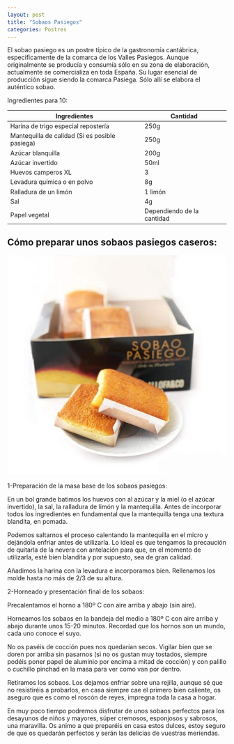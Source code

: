```yaml
---
layout: post
title: "Sobaos Pasiegos"
categories: Postres
---
```


El sobao pasiego es un postre típico de la gastronomía cantábrica, especificamente de la comarca de los Valles Pasiegos. Aunque originalmente se producía y consumía sólo en su zona de elaboración, actualmente se comercializa en toda España. Su lugar esencial de producción sigue siendo la comarca Pasiega. Sólo allí se elabora el auténtico sobao.

Ingredientes para 10:

|Ingredientes          | Cantidad              |
|--------------------- | --------------------- |
|Harina de trigo especial repostería |         250g |
|Mantequilla de calidad (Si es posible pasiega) |   250g |
|Azúcar blanquilla     |          200g         |
|Azúcar invertido      |          50ml         |
|Huevos camperos XL    |           3           |
|Levadura química o en polvo |     8g          |
|Ralladura de un limón |         1 limón       |
|Sal                   |           4g          |
|Papel vegetal         |Dependiendo de la cantidad|

## Cómo preparar unos sobaos pasiegos caseros:

![Sobas pasiegos](/sobaos-pasiegos.jpg)

1-Preparación de la masa base de los sobaos pasiegos:

En un bol grande batimos los huevos con al azúcar y la miel (o el azúcar invertido), la sal, la ralladura de limón y la mantequilla. Antes de incorporar todos los ingredientes en fundamental que la mantequilla tenga una textura blandita, en pomada.

Podemos saltarnos el proceso calentando la mantequilla en el micro y dejándola enfriar antes de utilizarla. Lo ideal es que tengamos la precaución de quitarla de la nevera con antelación para que, en el momento de utilizarla, esté bien blandita y por supuesto, sea de gran calidad.

Añadimos la harina con la levadura e incorporamos bien. Rellenamos los molde hasta no más de 2/3 de su altura.

2-Horneado y presentación final de los sobaos:
 
Precalentamos el horno a 180º C con aire arriba y abajo (sin aire).

Horneamos los sobaos en la bandeja del medio a 180º C con aire arriba y abajo durante unos 15-20 minutos. Recordad que los hornos son un mundo, cada uno conoce el suyo.

No os paséis de cocción pues nos quedarían secos. Vigilar bien que se doren por arriba sin pasarnos (si no os gustan muy tostados, siempre podéis poner papel de aluminio por encima a mitad de cocción) y con palillo o cuchillo pinchad en la masa para ver como van por dentro.

Retiramos los sobaos. Los dejamos enfriar sobre una rejilla, aunque sé que no resistiréis a probarlos, en casa siempre cae el primero bien caliente, os aseguro que es como el roscón de reyes, impregna toda la casa a hogar.  

En muy poco tiempo podremos disfrutar de unos sobaos perfectos para los desayunos de niños y mayores, súper cremosos, esponjosos y sabrosos, una maravilla. Os animo a que preparéis en casa estos dulces, estoy seguro de que os quedarán perfectos y serán las delicias de vuestras meriendas.






